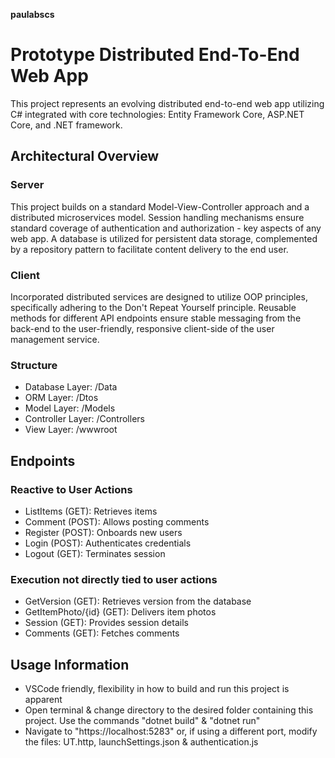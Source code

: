 **paulabscs**

# Prototype Distributed End-To-End Web App

This project represents an evolving distributed end-to-end web app utilizing C# integrated with core technologies: Entity Framework Core, ASP.NET Core, and .NET framework.

## Architectural Overview

### Server
This project builds on a standard Model-View-Controller approach and a distributed microservices model. Session handling mechanisms ensure standard coverage of authentication and authorization - key aspects of any web app. A database is utilized for persistent data storage, complemented by a repository pattern to facilitate content delivery to the end user. 

### Client
Incorporated distributed services are designed to utilize OOP principles, specifically adhering to the Don't Repeat Yourself principle. Reusable methods for different API endpoints ensure stable messaging from the back-end to the user-friendly, responsive client-side of the user management service.

### Structure

- Database Layer: /Data
- ORM Layer: /Dtos
- Model Layer: /Models
- Controller Layer: /Controllers
- View Layer: /wwwroot

## Endpoints

### Reactive to User Actions

- ListItems (GET): Retrieves items
- Comment (POST): Allows posting comments
- Register (POST): Onboards new users
- Login (POST): Authenticates credentials
- Logout (GET): Terminates session

### Execution not directly tied to user actions
- GetVersion (GET): Retrieves version from the database
- GetItemPhoto/{id} (GET): Delivers item photos
- Session (GET): Provides session details
- Comments (GET): Fetches comments

## Usage Information
- VSCode friendly, flexibility in how to build and run this project is apparent
- Open terminal & change directory to the desired folder containing this project. Use the commands "dotnet build" & "dotnet run"
- Navigate to "https://localhost:5283" or, if using a different port, modify the files: UT.http, launchSettings.json & authentication.js





